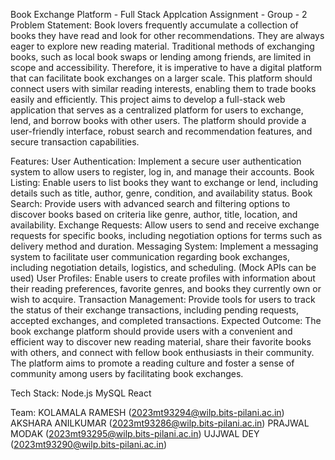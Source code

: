 Book Exchange Platform - Full Stack Applcation Assignment - Group - 2
Problem Statement:
Book lovers frequently accumulate a collection of books they have read and look for other recommendations. They are always eager to explore new reading material. Traditional methods of exchanging books, such as local book swaps or lending among friends, are limited in scope and accessibility. Therefore, it is imperative to have a digital platform that can facilitate book exchanges on a larger scale. This platform should connect users with similar reading interests, enabling them to trade books easily and efficiently. This project aims to develop a full-stack web application that serves as a centralized platform for users to exchange, lend, and borrow books with other users. The platform should provide a user-friendly interface, robust search and recommendation features, and secure transaction capabilities.

Features:
User Authentication: Implement a secure user authentication system to allow users to register, log in, and manage their accounts.
Book Listing: Enable users to list books they want to exchange or lend, including details such as title, author, genre, condition, and availability status.
Book Search: Provide users with advanced search and filtering options to discover books based on criteria like genre, author, title, location, and availability.
Exchange Requests: Allow users to send and receive exchange requests for specific books, including negotiation options for terms such as delivery method and duration.
Messaging System: Implement a messaging system to facilitate user communication regarding book exchanges, including negotiation details, logistics, and scheduling. (Mock APIs can be used)
User Profiles: Enable users to create profiles with information about their reading preferences, favorite genres, and books they currently own or wish to acquire.
Transaction Management: Provide tools for users to track the status of their exchange transactions, including pending requests, accepted exchanges, and completed transactions.
Expected Outcome:
The book exchange platform should provide users with a convenient and efficient way to discover new reading material, share their favorite books with others, and connect with fellow book enthusiasts in their community. The platform aims to promote a reading culture and foster a sense of community among users by facilitating book exchanges.

Tech Stack:
Node.js
MySQL
React

Team:
KOLAMALA RAMESH (2023mt93294@wilp.bits-pilani.ac.in)
AKSHARA ANILKUMAR (2023mt93286@wilp.bits-pilani.ac.in)
PRAJWAL MODAK (2023mt93295@wilp.bits-pilani.ac.in)
UJJWAL DEY (2023mt93290@wilp.bits-pilani.ac.in)
